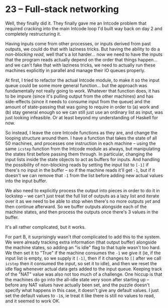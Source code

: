 # 23 &ndash; Full-stack networking
Well, they finally did it. They finally gave me an Intcode problem that required cracking into the main Intcode loop I'd built way back on day 2 and completely restructuring it.

Having inputs come from other processes, or inputs derived from past outputs, we could do that with laziness tricks. But having the ability to do a _non-blocking read_, well that's a lot harder... now we need to have the inputs that the program reads actually depend on the order that things happen... and we can't fake that with laziness tricks, we need to actually run these machines explicitly in parallel and manage their IO queues properly.

At first, I tried to refactor the actual Intcode module, to make it so the input queue could be some more general function... but the approach was fundamentally not really going to work. Whatever that function does, it has to be impure (since it's pulling output from the other machines) and has side-effects (since it needs to consume input from the queue) and the amount of state-passing that was going to require in order to (a) work and (b) stay general enough so we can still just use an ordinary list as input, was just looking infeasible. Or at least beyond my understanding of Haskell for now.

So instead, I leave the core Intcode functions as they are, and change the looping structure around them. I have a function that takes the state of all 50 machines, and processes one instruction in each machine &ndash; using the same `icstep` function from the Intcode module as always, but manipulating the states first before passing them through. In particular, changing the input lists inside the state objects to act as buffers for inputs. And handling the possibility of non-blocking reads by setting the input list to `[-1]` if there's no input in the buffer &ndash; so if the machine reads it'll get `-1`, but if it doesn't we can remove that `-1` from the list before adding new actual values into the input buffer.

We also need to explicitly process the output into pieces in order to do it in lockstep &ndash; we can't just treat the full list of outputs as a lazy list and iterate over it as we need to be able to stop when there's no more outputs _yet_ and then continue afterward. So we buffer outputs alongside each of the machine states, and then process the outputs once there's 3 values in the buffer.

It's all rather complicated, but it works.

For part B, it surprisingly wasn't _that_ complicated to add this to the system. We were already tracking extra information (that output buffer) alongside the machine states, so adding an "is idle" flag to that tuple wasn't too hard. We then set it to "True" if the machine consumes the `-1` we give it (ie, if the input list is empty, so we supply it `[-1]`, then if it changes to `[]` after we call `icstep` then it consumed the input, so set it to idle), and then we reset the idle flag whenever actual data gets added to the input queue. Keeping track of the "NAT" value was also not too much of a challenge. One hiccup is that the machines do go into the all-idle state very soon after starting up &ndash; before any NAT values have actually been set, and the puzzle doesn't specify what happens in this case, it doesn't give any default values. I just set the default values to `-1`s, ie treat it like there is still no values to read, and it seemed to work OK.
